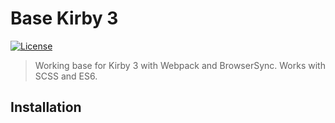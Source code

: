 # Base Kirby 3
[![License](https://img.shields.io/github/license/quentin-f451/kirby-starterkit.svg)](https://github.com/quentin-f451/kirby-starterkit/blob/master/LICENSE)
> Working base for Kirby 3 with Webpack and BrowserSync. Works with SCSS and ES6.

## Installation
